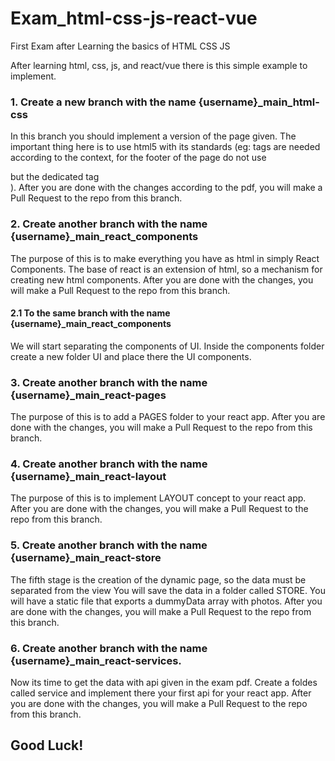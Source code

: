 # Exam_html-css-js-react-vue
First Exam after Learning the basics of HTML CSS JS

After learning html, css, js, and react/vue there is this simple example to implement.

### 1. Create a new branch with the name {username}_main_html-css

  In this branch you should implement a version of the page given.
  The important thing here is to use html5 with its standards (eg: tags are needed according to the context, for the footer of the page do not use <div> but the dedicated tag <footer>).
  After you are done with the changes according to the pdf, you will make a Pull Request to the repo from this branch.
  
### 2. Create another branch with the name {username}_main_react_components
  The purpose of this is to make everything you have as html in simply React Components.
  The base of react is an extension of html, so a mechanism for creating new html components.
  After you are done with the changes, you will make a Pull Request to the repo from this branch.
  
#### 2.1 To the same branch with the name {username}_main_react_components
  We will start separating the components of UI. Inside the components folder create a new folder UI and place there the UI components.
  
### 3. Create another branch with the name {username}_main_react-pages
  
  The purpose of this is to add a PAGES folder to your react app.
  After you are done with the changes, you will make a Pull Request to the repo from this branch.
  
### 4. Create another branch with the name {username}_main_react-layout  
  
  The purpose of this is to implement LAYOUT concept to your react app.
  After you are done with the changes, you will make a Pull Request to the repo from this branch.
  
 ### 5. Create another branch with the name {username}_main_react-store
 
  The fifth stage is the creation of the dynamic page, so the data must be separated from the view
  You will save the data in a folder called STORE.
  You will have a static file that exports a dummyData array with photos.
  After you are done with the changes, you will make a Pull Request to the repo from this branch. 
  
 ### 6. Create another branch with the name {username}_main_react-services.
  Now its time to get the data with api given in the exam pdf.
  Create a foldes called service and implement there your first api for your react app.
  After you are done with the changes, you will make a Pull Request to the repo from this branch. 
  
  
  ## Good Luck!
  
